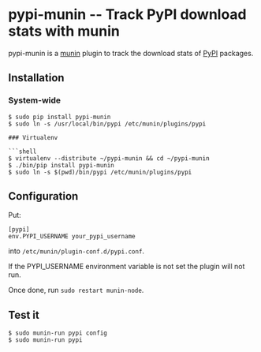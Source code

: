 pypi-munin -- Track PyPI download stats with munin
==================================================

pypi-munin is a [munin](http://munin-monitoring.org/) plugin to track
the download stats of [PyPI](http://pypi.python.org/pypi) packages.

Installation
------------

### System-wide

```shell
$ sudo pip install pypi-munin
$ sudo ln -s /usr/local/bin/pypi /etc/munin/plugins/pypi

### Virtualenv

```shell
$ virtualenv --distribute ~/pypi-munin && cd ~/pypi-munin
$ ./bin/pip install pypi-munin
$ sudo ln -s $(pwd)/bin/pypi /etc/munin/plugins/pypi
```

Configuration
-------------

Put:

    [pypi]
    env.PYPI_USERNAME your_pypi_username

into `/etc/munin/plugin-conf.d/pypi.conf`.

If the PYPI_USERNAME environment variable is not set the plugin will
not run.

Once done, run `sudo restart munin-node`.

Test it
-------

```shell
$ sudo munin-run pypi config
$ sudo munin-run pypi
```
